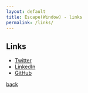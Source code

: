 ```yaml
---
layout: default
title: Escape(Window) - links
permalink: /links/
---
```


## Links

- [Twitter](https://twitter.com/escapewindow/)
- [LinkedIn](https://www.linkedin.com/in/aki-sasaki-57b637/)
- [GitHub](https://www.github.com/escapewindow/)

[back](./)

